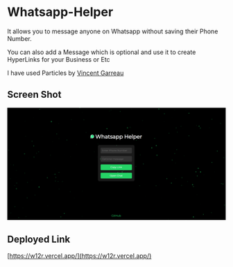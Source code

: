 # Whatsapp-Helper

It allows you to message anyone on Whatsapp without saving their Phone Number.

You can also add a Message which is optional and use it to create HyperLinks for your Business or Etc

I have used Particles by [Vincent Garreau](https://github.com/VincentGarreau/particles.js)

## Screen Shot

![Whatsapp Helper](image.png)

## Deployed Link

[https://w12r.vercel.app/](https://w12r.vercel.app/)
